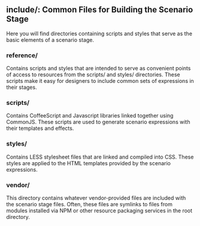 <!-- TITLE/ -->

## include/: Common Files for Building the Scenario Stage

<!-- /TITLE -->

Here you will find directories containing scripts and styles that serve as the basic elements of a scenario stage.

### reference/

Contains scripts and styles that are intended to serve as convenient points of access to resources from the scripts/ and styles/ directories. These scripts make it easy for designers to include common sets of expressions in their stages.

### scripts/

Contains CoffeeScript and Javascript libraries linked together using CommonJS. These scripts are used to generate scenario expressions with their templates and effects.

### styles/

Contains LESS stylesheet files that are linked and compiled into CSS. These styles are applied to the HTML templates provided by the scenario expressions.

### vendor/

This directory contains whatever vendor-provided files are included with the scenario stage files. Often, these files are symlinks to files from modules installed via NPM or other resource packaging services in the root directory.
